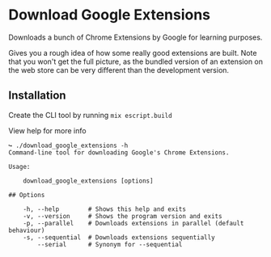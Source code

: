 # Download Google Extensions

Downloads a bunch of Chrome Extensions by Google for learning purposes.

Gives you a rough idea of how some really good extensions are built.
Note that you won't get the full picture, as the bundled version of an
extension on the web store can be very different than the development
version.

## Installation

Create the CLI tool by running `mix escript.build`

View help for more info

```
↪ ./download_google_extensions -h
Command-line tool for downloading Google's Chrome Extensions.

Usage:

    download_google_extensions [options]

## Options

    -h, --help        # Shows this help and exits
    -v, --version     # Shows the program version and exits
    -p, --parallel    # Downloads extensions in parallel (default behaviour)
    -s, --sequential  # Downloads extensions sequentially
        --serial      # Synonym for --sequential
```
